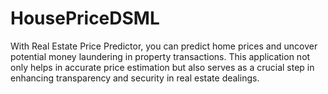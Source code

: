 # HousePriceDSML
With Real Estate Price Predictor, you can predict home prices and uncover potential money laundering in property transactions. This application not only helps in accurate price estimation but also serves as a crucial step in enhancing transparency and security in real estate dealings.
